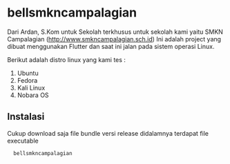 # bellsmkncampalagian
Dari Ardan, S.Kom untuk Sekolah terkhusus untuk sekolah kami yaitu SMKN Campalagian (http://www.smkncampalagian.sch.id)
Ini adalah project yang dibuat menggunakan Flutter dan saat ini jalan pada sistem operasi Linux.

Berikut adalah distro linux yang kami tes :
1. Ubuntu
2. Fedora
3. Kali Linux
4. Nobara OS

## Instalasi
Cukup download saja file bundle versi release didalamnya terdapat file executable 

```
  bellsmkncampalagian
```
